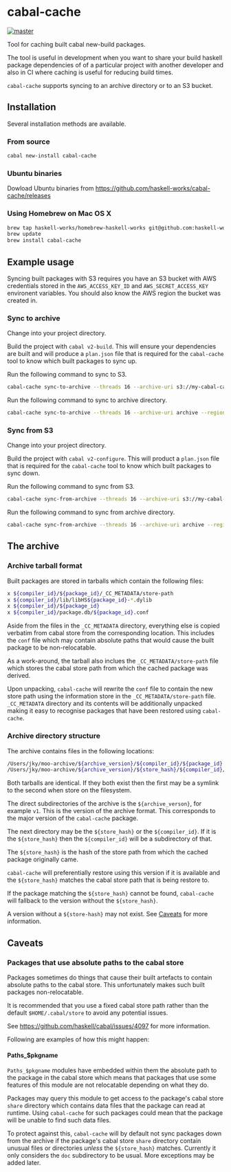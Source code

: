 # cabal-cache
[![master](https://circleci.com/gh/haskell-works/cabal-cache/tree/master.svg?style=svg)](https://circleci.com/gh/haskell-works/cabal-cache/tree/master)

Tool for caching built cabal new-build packages.

The tool is useful in development when you want to share your build haskell package dependencies of
of a particular project with another developer and also in CI where caching is useful for reducing
build times.

`cabal-cache` supports syncing to an archive directory or to an S3 bucket.

## Installation

Several installation methods are available.

### From source

```bash
cabal new-install cabal-cache
```

### Ubuntu binaries

Dowload Ubuntu binaries from https://github.com/haskell-works/cabal-cache/releases

### Using Homebrew on Mac OS X

```bash
brew tap haskell-works/homebrew-haskell-works git@github.com:haskell-works/homebrew-haskell-works.git
brew update
brew install cabal-cache
```

## Example usage

Syncing built packages with S3 requires you have an S3 bucket with AWS
credentials stored in the `AWS_ACCESS_KEY_ID` and `AWS_SECRET_ACCESS_KEY` environent variables.
You should also know the AWS region the bucket was created in.

### Sync to archive

Change into your project directory.

Build the project with `cabal v2-build`.  This will ensure your dependencies are built and
will produce a `plan.json` file that is required for the `cabal-cache` tool to know which built
packages to sync up.

Run the following command to sync to S3.

```bash
cabal-cache sync-to-archive --threads 16 --archive-uri s3://my-cabal-cache-bucket/archive --region Sydney
```

Run the following command to sync to archive directory.

```bash
cabal-cache sync-to-archive --threads 16 --archive-uri archive --region Sydney
```

### Sync from S3

Change into your project directory.

Build the project with `cabal v2-configure`.  This will product a `plan.json` file that is required
for the `cabal-cache` tool to know which built packages to sync down.

Run the following command to sync from S3.

```bash
cabal-cache sync-from-archive --threads 16 --archive-uri s3://my-cabal-cache-bucket/archive --region Sydney
```

Run the following command to sync from archive directory.

```bash
cabal-cache sync-from-archive --threads 16 --archive-uri archive --region Sydney
```

## The archive

### Archive tarball format

Built packages are stored in tarballs which contain the following files:

```bash
x ${compiler_id}/${package_id}/_CC_METADATA/store-path
x ${compiler_id}/lib/libHS${package_id}-*.dylib
x ${compiler_id}/${package_id}
x ${compiler_id}/package.db/${package_id}.conf
```

Aside from the files in the `_CC_METADATA` directory, everything else is copied verbatim from cabal
store from the corresponding location.  This includes the `conf` file which may contain absolute paths
that would cause the built package to be non-relocatable.

As a work-around, the tarball also inclues the `_CC_METADATA/store-path`
file which stores the cabal store path from which the cached package was derived.

Upon unpacking, `cabal-cache` will rewrite the `conf` file to contain the new store path using the
information store in the `_CC_METADATA/store-path` file.  `_CC_METADATA` directory and its contents
will be additionally unpacked making it easy to recognise packages that have been restored using
`cabal-cache`.

### Archive directory structure

The archive contains files in the following locations:

```bash
/Users/jky/moo-archive/${archive_version}/${compiler_id}/${package_id}.tar.gz
/Users/jky/moo-archive/${archive_version}/${store_hash}/${compiler_id}/${package_id}.tar.gz
```

Both tarballs are identical.  If they both exist then the first may be a symlink to the second
when store on the filesystem.

The direct subdirectories of the archive is the `${archive_verson}`, for example `v1`.  This is the
version of the archive format.  This corresponds to the major version of the `cabal-cache` package.

The next directory may be the `${store_hash}` or the `${compiler_id}`.  If it is the `${store_hash}`
then the `${compiler_id}` will be a subdirectory of that.

The `${store_hash}` is the hash of the store path from which the cached package originally came.

`cabal-cache` will preferentially restore using this version if it is available and the `${store_hash}`
matches the cabal store path that is being restore to.

If the package matching the `${store_hash}` cannot be found, `cabal-cache` will fallback to the version
without the `${store_hash}`.

A version without a `${store-hash}` may not exist.  See [Caveats](#caveats) for more information.

## Caveats

### Packages that use absolute paths to the cabal store

Packages sometimes do things that cause their built artefacts to contain absolute paths to the cabal
store.  This unfortunately makes such built packages non-relocatable.

It is recommended that you use a fixed cabal store path rather than the default `$HOME/.cabal/store`
to avoid any potential issues.

See https://github.com/haskell/cabal/issues/4097 for more information.

Following are examples of how this might happen:

#### Paths_$pkgname

`Paths_$pkgname` modules have embedded within them the absolute path to the package in the cabal store
which means that packages that use some features of this module are not relocatable depending on what
they do.

Packages may query this module to get access to the package's cabal store `share` directory which
contains data files that the package can read at runtime.  Using `cabal-cache` for such packages
could mean that the package will be unable to find such data files.

To protect against this, `cabal-cache` will by default not sync packages down from the archive
if the package's cabal store `share` directory contain unusual files or directories _unless_ the
`${store_hash}` matches.  Currently it only considers the `doc` subdirectory to be usual.  More
exceptions may be added later.
